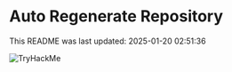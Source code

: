 # Auto Regenerate Repository

This README was last updated: 2025-01-20 02:51:36

 ![TryHackMe](https://tryhackme.com/badge/533634)